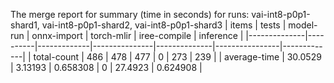The merge report for summary (time in seconds) for runs: vai-int8-p0p1-shard1, vai-int8-p0p1-shard2, vai-int8-p0p1-shard3
| items        |    tests |   model-run |   onnx-import |   torch-mlir |   iree-compile |   inference |
|--------------|----------|-------------|---------------|--------------|----------------|-------------|
| total-count  | 486      |   478       |    477        |            0 |       273      |  239        |
| average-time |  30.0529 |     3.13193 |      0.658308 |            0 |        27.4923 |    0.624908 |

